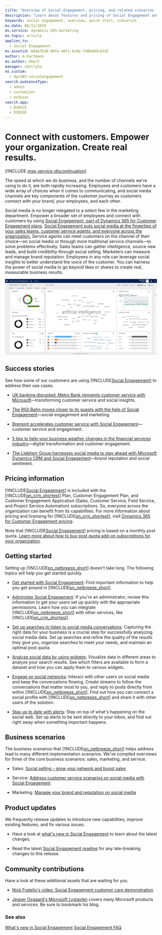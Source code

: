 ```yaml
---
title: "Overview of Social Engagement, pricing, and related scenarios | Microsoft Docs"
description: "Learn about features and pricing of Social Engagement and get started using the service."
keywords: social engagement, overview, quick start, scenarios
ms.date: 06/11/2019
ms.service: dynamics-365-marketing
ms.topic: article
applies_to:
  - Social Engagement
ms.assetid: 0d4e7b30-90fe-46f1-bc0e-f486489141d2
author: m-hartmann
ms.author: mhart
manager: shellyha
ms.custom:
  - dyn365-socialengagement
search.audienceType:
  - admin
  - customizer
  - enduser
search.app:
  - D365CE
  - D365SE
---
```


# Connect with customers. Empower your organization. Create real results.

[!INCLUDE [mse-service-discontinuation](../includes/mse-service-discontinuation.md)]

The speed at which we do business, and the number of channels we're using to do it, are both rapidly increasing. Employees and customers have a wide array of choices when it comes to communicating, and social media channels are key components of the customer journey as customers connect with your brand, your employees, and each other.

Social media is no longer relegated to a select few in the marketing department. Empower a broader set of employees and connect with customers by using [Social Engagement, part of Dynamics 365 for Customer Engagement plans](https://go.microsoft.com/fwlink/p/?linkid=842309). [Social Engagement puts social media at the fingertips of your sales teams, customer service agents, and everyone across the organization.](https://dynamics.microsoft.com/microsoft-social-engagement/) Service agents can meet customers on the channel of their choice&mdash;on social media or through more traditional service channels&mdash;to solve problems effectively. Sales teams can gather intelligence, source new leads, and build credibility through social selling. Marketers can measure and manage brand reputation. Employees in any role can leverage social insights to better understand the voice of the customer. You can harness the power of social media to go beyond likes or shares to create real, measurable business results.

![analytics&#45;conversation&#45;view&#45;social&#45;engagement](media/analytics-conversation-view-social-engagement.jpg "Social Engagement dashboard for conversations displaying charts and phrase clouds")

## Success stories

See how some of our customers are using [!INCLUDE[Social Engagement](../includes/pn-social-engagement-short.md)] to address their use cases.

-   [UK banking disrupted: Metro Bank reinvents customer service with Microsoft](https://customers.microsoft.com/story/uk-banking-disrupted-metro-bank-reinvents-customer-ser)&mdash;transforming customer service and social insights.

-   [The RIGI Bahn moves closer to its guests with the help of Social Engagement](https://customers.microsoft.com/story/the-rigi-bahn-moves-closer-to-its-guests-with-the-help-of-microsoft-social-engagement)&mdash;social engagement and marketing.

-   [Bremont accelerates customer service with Social Engagement](https://enterprise.microsoft.com/en-gb/customer-story/industries/retail-and-consumer-goods/bremont-accelerates-customer-service/)&mdash;customer service and engagement.

-   [5 tips to help your business weather changes in the financial services industry](https://customers.microsoft.com/story/5-tips-to-help-your-business-weather-changes-in-the-fi)&mdash;digital transformation and customer engagement.

-   [The Liebherr Group harnesses social media to stay ahead with Microsoft Dynamics CRM and Social Engagement](https://customers.microsoft.com/story/the-liebherr-group-harnesses-social-media-to-stay-ahea)&mdash;brand reputation and social sentiment.


## Pricing information

[!INCLUDE[Social Engagement](../includes/pn-social-engagement-short.md)] is included with the [!INCLUDE[pn_crm_shortest](../includes/pn-crm-shortest.md)] Plan, Customer Engagement Plan, and Customer Engagement Application (Sales, Customer Service, Field Service, and Project Service Automation) subscriptions. So, everyone across the organization can benefit from its capabilities. For more information about pricing and licensing for [!INCLUDE[pn_crm_shortest](../includes/pn-crm-shortest.md)], visit [Dynamics 365 for Customer Engagement pricing](https://go.microsoft.com/fwlink/p/?LinkID=401462).

Note that [!INCLUDE[Social Engagement](../includes/pn-social-engagement-short.md)] pricing is based on a monthly post quota. [Learn more about how to buy post quota add-on subscriptions for your organization](manage-post-quota.md#buy-additional-quota).

## Getting started

Setting up [!INCLUDE[pn_netbreeze_short](../includes/pn-social-engagement-short.md)] doesn't take long. The following topics will help you get started quickly.

- [Get started with Social Engagement](get-started.md): Find important information to help you get around in [!INCLUDE[pn_netbreeze_short](../includes/pn-social-engagement-short.md)].

- [Administer Social Engagement](administer-microsoft-social-engagement.md): If you're an administrator, review this information to get your users set up quickly with the appropriate permissions. Learn how you can integrate [!INCLUDE[pn_netbreeze_short](../includes/pn-social-engagement-short.md)] with other services, like [!INCLUDE[pn_crm_shortest](../includes/pn-crm-shortest.md)].

- [Set up searches to listen to social media conversations](set-up-searches.md): Capturing the right data for your business is a crucial step for successfully analyzing social media data. Set up searches and refine the quality of the results they give you, organize searches to meet your needs, and maintain an optimal post quota.

- [Analyze social data by using widgets](analyze-social-data-using-widgets.md): Visualize data in different areas to analyze your search results. See which filters are available to form a dataset and how you can apply them to various widgets.

- [Engage on social networks](engage-on-social-networks.md): Interact with other users on social media and keep the conversations flowing. Create streams to follow the conversations that matter most to you, and reply to posts directly from within [!INCLUDE[pn_netbreeze_short](../includes/pn-social-engagement-short.md)]. Find out how you can connect a social profile with [!INCLUDE[pn_netbreeze_short](../includes/pn-social-engagement-short.md)] and share it with other users of the solution.

- [Stay up to date with alerts](email-alerts.md): Stay on top of what's happening on the social web. Set up alerts to be sent directly to your inbox, and find out right away when something important happens.

## Business scenarios

The business scenarios that [!INCLUDE[pn_netbreeze_short](../includes/pn-social-engagement-short.md)] helps address lead to many different implementation scenarios. We've compiled overviews for three of the core business scenarios: sales, marketing, and service.

- Sales: [Social selling - grow your network and boost sales](overview-sales-scenario.md)

- Service: [Address customer service scenarios on social media with Social Engagement](overview-service-scenario.md)

- Marketing: [Manage your brand and reputation on social media](overview-marketing-scenario.md)

## Product updates

We frequently release updates to introduce new capabilities, improve existing features, and fix various issues.

- Have a look at [what's new in Social Engagement](what-s-new-in-microsoft-social-engagement.md) to learn about the latest changes.

- Read the latest [Social Engagement readme](https://go.Microsoft.com/fwlink/p/?LinkId=393612) for any late-breaking changes to this release.

## Community contributions

Have a look at these additional assets that are waiting for you.

-   [Nick Fratello's video: Social Engagement customer care demonstration](https://www.youtube.com/watch?v=OIkSl6R5APo)

-   [Jesper Osgaard's Microsoft Lystavlen](https://blogs.technet.microsoft.com/lystavlen/tag/microsoft-social-engagement/) covers many Microsoft products and services. Be sure to bookmark his blog.

### See also

[What's new in Social Engagement](what-s-new-in-microsoft-social-engagement.md)
[Social Engagement FAQ](faq.md)
